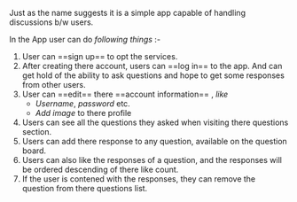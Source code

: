 Just as the name suggests it is a simple app capable of handling discussions b/w users.

In the App user can do *following things* :-
1. User can ==sign up== to opt the services.
2. After creating there account, users can ==log in== to the app. And can get hold of the ability to ask questions and hope to get some responses from other users.
3. User can ==edit== there ==account information== , *like*
	- *Username*, *password* etc.
	- *Add image* to there profile
4. Users can see all the questions they asked when visiting there questions section.
5. Users can add there response to any question, available on the question board.
6. Users can also like the responses of a question, and the responses will be ordered descending of there like count.
7. If the user is contened with the responses, they can remove the question from there questions list.